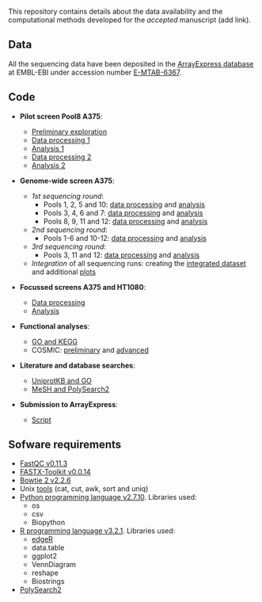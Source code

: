 This repository contains details about the data availability and the computational methods developed for the *accepted* manuscript (add link).


## Data

All the sequencing data have been deposited in the [ArrayExpress database](https://www.ebi.ac.uk/arrayexpress/) at EMBL-EBI under accession number [E-MTAB-6367](https://www.ebi.ac.uk/arrayexpress/experiments/E-MTAB-6367).


## Code

- **Pilot screen Pool8 A375**:
  - [Preliminary exploration](scripts/20160503_exploration.md)
  - [Data processing 1](scripts/20160616_processing.md)
  - [Analysis 1](scripts/20160623_analysis.md)
  - [Data processing 2](scripts/20170301_processing.md)
  - [Analysis 2](scripts/20170301_analysis.md) 

- **Genome-wide screen A375**:
  - *1st sequencing round*:
    - Pools 1, 2, 5 and 10: [data processing](scripts/20160627_processing.md) and [analysis](scripts/20160627_analysis.md)
    - Pools 3, 4, 6 and 7: [data processing](scripts/20160902_processing.md) and [analysis](scripts/20160902_analysis.md)
    - Pools 8, 9, 11 and 12: [data processing](scripts/20161011_processing.md) and [analysis](scripts/20161011_analysis.md)
  - *2nd sequencing round*:
    - Pools 1-6 and 10-12: [data processing](scripts/20161108_processing.md) and [analysis](scripts/20161108_analysis.md)
  - *3rd sequencing round*:
    - Pools 3, 11 and 12: [data processing](scripts/20170105_processing.md) and [analysis](scripts/20170105_analysis.md)
  - *Integration* of all sequencing runs: creating the [integrated dataset](scripts/20170120_integration_finaldataset.md) and additional [plots](scripts/20170328_integration_finaldataset_additional_plots.md)

- **Focussed screens A375 and HT1080**:
  - [Data processing](scripts/20170404_processing.md)
  - [Analysis](scripts/20170404_analysis.md)

- **Functional analyses**:
  - [GO and KEGG](scripts/20170306_functional_analysis.md)
  - COSMIC: [preliminary](scripts/20170314_cosmic.md) and [advanced](scripts/20170821_cosmic_tcga_icgc.md)
 
- **Literature and database searches**:
  - [UniprotKB and GO](scripts/20170727_literaturesearch.md#go-and-uniprot-2)
  - [MeSH and PolySearch2](scripts/20170727_literaturesearch.md#polysearch2-2)

- **Submission to ArrayExpress**:
  - [Script](scripts/20171014_data.md)


## Sofware requirements

- [FastQC v0.11.3](https://www.bioinformatics.babraham.ac.uk/projects/fastqc/)
- [FASTX-Toolkit v0.0.14](http://hannonlab.cshl.edu/fastx_toolkit/)
- [Bowtie 2 v2.2.6](http://bowtie-bio.sourceforge.net/bowtie2/index.shtml)
- Unix [tools](http://opengroup.org/unix) (cat, cut, awk, sort and uniq)
- [Python programming language v2.7.10](https://www.python.org/). Libraries used:
  - os
  - csv
  - Biopython
- [R programming language v3.2.1](https://cran.r-project.org/). Libraries used:
  - [edgeR](http://bioconductor.org/packages/release/bioc/html/edgeR.html)
  - data.table
  - ggplot2
  - VennDiagram
  - reshape
  - Biostrings
- [PolySearch2](http://polysearch.cs.ualberta.ca/)
